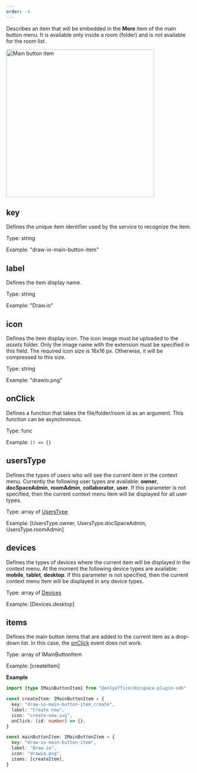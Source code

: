 ```yaml
---
order: -4
---
```


Describes an item that will be embedded in the **More** item of the main button menu. It is available only inside a room (folder) and is not available for the room list.

<img alt="Main button item" src="/assets/images/docspace/main-button-plugin.png" width="400px">

## key

Defines the unique item identifier used by the service to recognize the item.

Type: string

Example: "draw-io-main-button-item"

## label

Defines the item display name.

Type: string

Example: "Draw.io"

## icon

Defines the item display icon. The icon image must be uploaded to the *assets* folder. Only the image name with the extension must be specified in this field. The required icon size is 16x16 px. Otherwise, it will be compressed to this size.

Type: string

Example: "drawio.png"

## onClick

Defines a function that takes the file/folder/room id as an argument. This function can be asynchronous.

Type: func

Example: `() => {}`

## usersType

Defines the types of users who will see the current item in the context menu. Currently the following user types are available: **owner**, **docSpaceAdmin**, **roomAdmin**, **collaborator**, **user**. If this parameter is not specified, then the current context menu item will be displayed for all user types.

Type: array of [UsersType](https://github.com/ONLYOFFICE/docspace-plugin-sdk/blob/master/src/enums/UsersType.ts)

Example: \[UsersType.owner, UsersType.docSpaceAdmin, UsersType.roomAdmin]

## devices

Defines the types of devices where the current item will be displayed in the context menu. At the moment the following device types are available: **mobile**, **tablet**, **desktop**. If this parameter is not specified, then the current context menu item will be displayed in any device types.

Type: array of [Devices](https://github.com/ONLYOFFICE/docspace-plugin-sdk/blob/master/src/enums/Devices.ts)

Example: \[Devices.desktop]

## items

Defines the main button items that are added to the current item as a drop-down list. In this case, the [onClick](#onclick) event does not work.

Type: array of IMainButtonItem

Example: \[createItem]

**Example**

``` ts
import {type IMainButtonItem} from "@onlyoffice/docspace-plugin-sdk"

const createItem: IMainButtonItem = {
  key: "draw-io-main-button-item_create",
  label: "Create new",
  icon: "create-new.svg",
  onClick: (id: number) => {},
}

const mainButtonItem: IMainButtonItem = {
  key: "draw-io-main-button-item",
  label: "Draw.io",
  icon: "drawio.png",
  items: [createItem],
}
```
